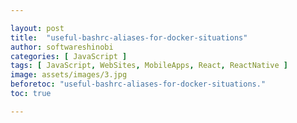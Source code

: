 ```yaml
---

layout: post
title:  "useful-bashrc-aliases-for-docker-situations"
author: softwareshinobi
categories: [ JavaScript ]
tags: [ JavaScript, WebSites, MobileApps, React, ReactNative ]
image: assets/images/3.jpg
beforetoc: "useful-bashrc-aliases-for-docker-situations."
toc: true

---
```

